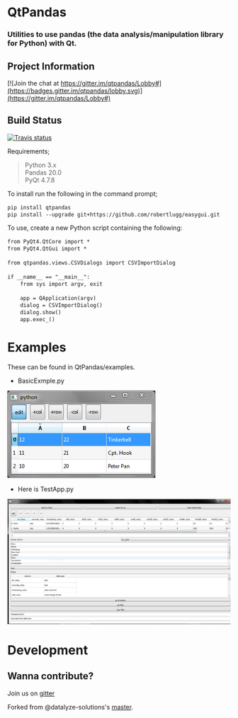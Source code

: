 # QtPandas

### Utilities to use pandas (the data analysis/manipulation library for Python) with Qt.

## Project Information

[![Join the chat at https://gitter.im/qtpandas/Lobby#](https://badges.gitter.im/qtpandas/lobby.svg)](https://gitter.im/qtpandas/Lobby#)

## Build Status

[![Travis status](https://travis-ci.org/draperjames/QtPandas.svg?branch=master)](https://travis-ci.org/draperjames/QtPandas)

Requirements;
> Python 3.x    
> Pandas 20.0   
> PyQt 4.7.8

To install run the following in the command prompt;
```
pip install qtpandas
pip install --upgrade git+https://github.com/robertlugg/easygui.git
```

To use, create a new Python script containing the following:
```
from PyQt4.QtCore import *
from PyQt4.QtGui import *

from qtpandas.views.CSVDialogs import CSVImportDialog

if __name__ == "__main__":
    from sys import argv, exit

    app = QApplication(argv)
    dialog = CSVImportDialog()
    dialog.show()
    app.exec_()
```
# Examples

These can be found in QtPandas/examples.

- BasicExmple.py

![basic](images/BasicExample_screen_shot.PNG)

- Here is TestApp.py

![testapp](images/TestApp_screen_shot.PNG)

# Development

## Wanna contribute?

Join us on [gitter](https://gitter.im/qtpandas/Lobby#)

Forked from @datalyze-solutions's [master](https://github.com/datalyze-solutions/qtpandas).
